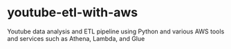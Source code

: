 # youtube-etl-with-aws
Youtube data analysis and ETL pipeline using Python and various AWS tools and services such as Athena, Lambda, and Glue
